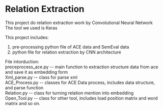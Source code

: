 # Relation Extraction
This project do relation extraction work by Convolutional Neural Network <br>
The tool we used is Keras <br>

This project includes: <br>
1. pre-processing python file of ACE data and SemEval data <br>
2. python file for relation extraction by CNN architecture <br>

File intorduction: <br>
preceprocess_ace.py -- main function to extraction structure data from ace and save it as embedding form <br>
Xml_parse.py -- class for parse xml <br>
ACE_Process.py -- classes for ACE Data process, includes data structure, and parse function <br>
Relation.py -- class for turning relation mention into embedding <br>
Open_Tool.py -- class for other tool, includes load position matrix and word matrix and so on. <br>



